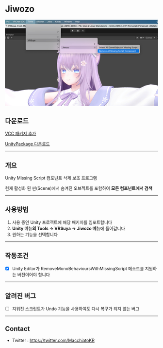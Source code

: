 # Jiwozo

![Component](https://github.com/crestudio/Jiwozo/blob/main/Image/VRSuya_Jiwozo.jpg?raw=true)

## 다운로드

[VCC 패키지 추가](https://crestudio.notion.site/Jiwozo-b1c3b930edfd41b1b60baa0ea1c9f9a6)

[UnityPackage 다운로드](https://github.com/crestudio/Jiwozo/releases)

---

## 개요

Unity Missing Script 컴포넌트 삭제 보조 프로그램

현재 활성화 된 씬(Scene)에서 숨겨진 오브젝트를 포함하여 **모든 컴포넌트에서 검색**

---

## 사용방법

1. 사용 중인 Unity 프로젝트에 해당 패키지를 임포트합니다
1. **Unity 메뉴의 Tools → VRSuya → Jiwozo 메뉴**에 들어갑니다
1. 원하는 기능을 선택합니다

---

## 작동조건

- [x] Unity Editor가 RemoveMonoBehavioursWithMissingScript 메소드를 지원하는 버전이어야 합니다

---

## 알려진 버그

- [ ] 지워진 스크립트가 Undo 기능을 사용하여도 다시 복구가 되지 않는 버그

---

## Contact

- Twitter : https://twitter.com/MacchiatoKR